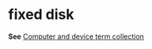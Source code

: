 # fixed disk

**See** [Computer and device term collection](https://worldready.cloudapp.net/Styleguide/Read?id=2700&topicid=26597)
